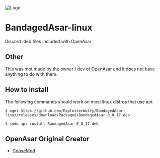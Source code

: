 
![Logo](https://i.ibb.co/qjRm3pR/Bandaged-Asar-Prototype.png)


# BandagedAsar-linux

Discord .deb files included with OpenAsar
## Other

This was mot made by the owner / dev of
[OpenAsar](https://openasar.dev/)
and it does not have anything to do with them.

## How to install
The following commands should work on most linux distros that use apt:

    $ wget https://github.com/ExploiterWolfy/BandagedAsar-linux/releases/download/Packaged/BandagedAsar-0_0_17.deb

    $ sudo apt install BandagedAsar-0_0_17.deb


## OpenAsar Original Creator

- [GooseMod](https://github.com/GooseMod)